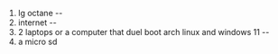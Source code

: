 1. lg octane
--
2. internet
--
3. 2 laptops or a computer that duel boot arch linux and windows 11
--
4. a micro sd

